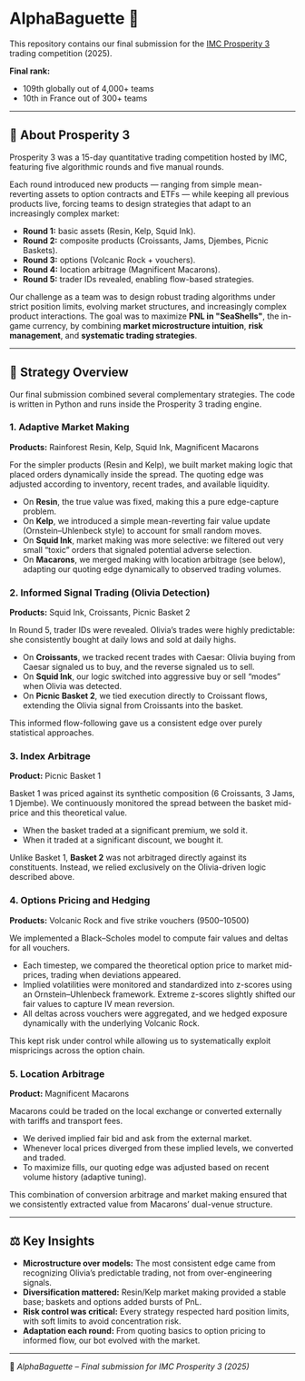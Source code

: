 # AlphaBaguette 🥖

This repository contains our final submission for the [IMC Prosperity 3](https://prosperity.imc.com/) trading competition (2025).  

**Final rank:**  
- 109th globally out of 4,000+ teams  
- 10th in France out of 300+ teams  

---

## 📜 About Prosperity 3

Prosperity 3 was a 15-day quantitative trading competition hosted by IMC, featuring five algorithmic rounds and five manual rounds.  

Each round introduced new products — ranging from simple mean-reverting assets to option contracts and ETFs — while keeping all previous products live, forcing teams to design strategies that adapt to an increasingly complex market:  

- **Round 1:** basic assets (Resin, Kelp, Squid Ink).  
- **Round 2:** composite products (Croissants, Jams, Djembes, Picnic Baskets).  
- **Round 3:** options (Volcanic Rock + vouchers).  
- **Round 4:** location arbitrage (Magnificent Macarons).  
- **Round 5:** trader IDs revealed, enabling flow-based strategies.

Our challenge as a team was to design robust trading algorithms under strict position limits, evolving market structures, and increasingly complex product interactions. The goal was to maximize **PNL in "SeaShells"**, the in-game currency, by combining **market microstructure intuition**, **risk management**, and **systematic trading strategies**.

---

## 🧠 Strategy Overview

Our final submission combined several complementary strategies. The code is written in Python and runs inside the Prosperity 3 trading engine.

### 1. Adaptive Market Making
**Products:** Rainforest Resin, Kelp, Squid Ink, Magnificent Macarons  

For the simpler products (Resin and Kelp), we built market making logic that placed orders dynamically inside the spread. The quoting edge was adjusted according to inventory, recent trades, and available liquidity.  
- On **Resin**, the true value was fixed, making this a pure edge-capture problem.  
- On **Kelp**, we introduced a simple mean-reverting fair value update (Ornstein–Uhlenbeck style) to account for small random moves.  
- On **Squid Ink**, market making was more selective: we filtered out very small “toxic” orders that signaled potential adverse selection.  
- On **Macarons**, we merged making with location arbitrage (see below), adapting our quoting edge dynamically to observed trading volumes.

### 2. Informed Signal Trading (Olivia Detection)
**Products:** Squid Ink, Croissants, Picnic Basket 2  

In Round 5, trader IDs were revealed. Olivia’s trades were highly predictable: she consistently bought at daily lows and sold at daily highs.  
- On **Croissants**, we tracked recent trades with Caesar: Olivia buying from Caesar signaled us to buy, and the reverse signaled us to sell.  
- On **Squid Ink**, our logic switched into aggressive buy or sell “modes” when Olivia was detected.  
- On **Picnic Basket 2**, we tied execution directly to Croissant flows, extending the Olivia signal from Croissants into the basket.  

This informed flow-following gave us a consistent edge over purely statistical approaches.

### 3. Index Arbitrage
**Product:** Picnic Basket 1  

Basket 1 was priced against its synthetic composition (6 Croissants, 3 Jams, 1 Djembe). We continuously monitored the spread between the basket mid-price and this theoretical value.  
- When the basket traded at a significant premium, we sold it.  
- When it traded at a significant discount, we bought it.  

Unlike Basket 1, **Basket 2** was not arbitraged directly against its constituents. Instead, we relied exclusively on the Olivia-driven logic described above.

### 4. Options Pricing and Hedging
**Products:** Volcanic Rock and five strike vouchers (9500–10500)  

We implemented a Black–Scholes model to compute fair values and deltas for all vouchers.  
- Each timestep, we compared the theoretical option price to market mid-prices, trading when deviations appeared.  
- Implied volatilities were monitored and standardized into z-scores using an Ornstein–Uhlenbeck framework. Extreme z-scores slightly shifted our fair values to capture IV mean reversion.  
- All deltas across vouchers were aggregated, and we hedged exposure dynamically with the underlying Volcanic Rock.  

This kept risk under control while allowing us to systematically exploit mispricings across the option chain.

### 5. Location Arbitrage
**Product:** Magnificent Macarons  

Macarons could be traded on the local exchange or converted externally with tariffs and transport fees.  
- We derived implied fair bid and ask from the external market.  
- Whenever local prices diverged from these implied levels, we converted and traded.  
- To maximize fills, our quoting edge was adjusted based on recent volume history (adaptive tuning).  

This combination of conversion arbitrage and market making ensured that we consistently extracted value from Macarons’ dual-venue structure.

---

## ⚖️ Key Insights

- **Microstructure over models:** The most consistent edge came from recognizing Olivia’s predictable trading, not from over-engineering signals.  
- **Diversification mattered:** Resin/Kelp market making provided a stable base; baskets and options added bursts of PnL.  
- **Risk control was critical:** Every strategy respected hard position limits, with soft limits to avoid concentration risk.  
- **Adaptation each round:** From quoting basics to option pricing to informed flow, our bot evolved with the market.  

---

🥖 *AlphaBaguette – Final submission for IMC Prosperity 3 (2025)*  
